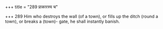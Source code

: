 +++
title = "289 प्राकारस्य च"

+++
289	Him who destroys the wall (of a town), or fills up the ditch (round a town), or breaks a (town)- gate, he shall instantly banish.